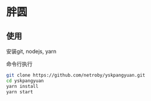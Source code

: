 # 胖圆


## 使用

安装git, nodejs, yarn

命令行执行

```bash
git clone https://github.com/netroby/yskpangyuan.git
cd yskpangyuan
yarn install
yarn start
```
